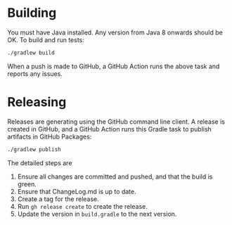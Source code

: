 
# Building

You must have Java installed. Any version from Java 8 onwards should be OK.
To build and run tests:

``` bash
./gradlew build
```

When a push is made to GitHub, a GitHub Action runs the above task and reports any issues.

# Releasing

Releases are generating using the GitHub command line client. 
A release is created in GitHub, and a GitHub Action runs this Gradle task to publish artifacts in GitHub Packages:

``` bash
./gradlew publish
```

The detailed steps are

1. Ensure all changes are committed and pushed, and that the build is green.
2. Ensure that ChangeLog.md is up to date.
3. Create a tag for the release.
4. Run `gh release create` to create the release.
5. Update the version in `build.gradle` to the next version.
